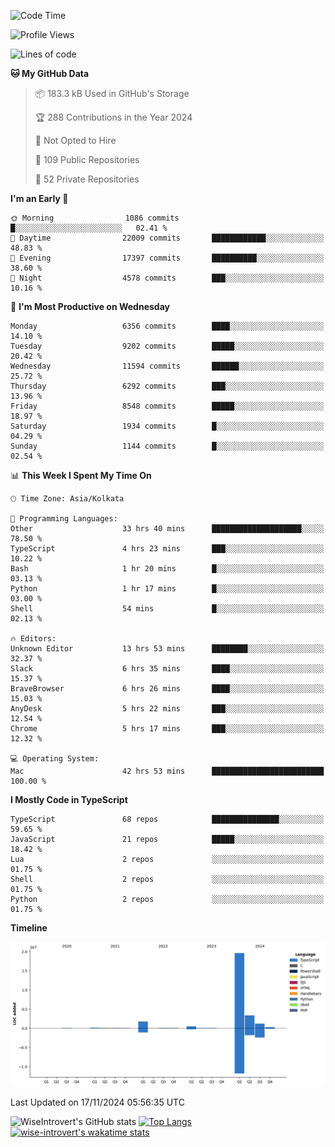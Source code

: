 <!--START_SECTION:waka-->
![Code Time](http://img.shields.io/badge/Code%20Time-1%2C856%20hrs%206%20mins-blue)

![Profile Views](http://img.shields.io/badge/Profile%20Views-2-blue)

![Lines of code](https://img.shields.io/badge/From%20Hello%20World%20I%27ve%20Written-27.3%20million%20lines%20of%20code-blue)

**🐱 My GitHub Data** 

> 📦 183.3 kB Used in GitHub's Storage 
 > 
> 🏆 288 Contributions in the Year 2024
 > 
> 🚫 Not Opted to Hire
 > 
> 📜 109 Public Repositories 
 > 
> 🔑 52 Private Repositories 
 > 
**I'm an Early 🐤** 

```text
🌞 Morning                1086 commits        █░░░░░░░░░░░░░░░░░░░░░░░░   02.41 % 
🌆 Daytime                22009 commits       ████████████░░░░░░░░░░░░░   48.83 % 
🌃 Evening                17397 commits       ██████████░░░░░░░░░░░░░░░   38.60 % 
🌙 Night                  4578 commits        ███░░░░░░░░░░░░░░░░░░░░░░   10.16 % 
```
📅 **I'm Most Productive on Wednesday** 

```text
Monday                   6356 commits        ████░░░░░░░░░░░░░░░░░░░░░   14.10 % 
Tuesday                  9202 commits        █████░░░░░░░░░░░░░░░░░░░░   20.42 % 
Wednesday                11594 commits       ██████░░░░░░░░░░░░░░░░░░░   25.72 % 
Thursday                 6292 commits        ███░░░░░░░░░░░░░░░░░░░░░░   13.96 % 
Friday                   8548 commits        █████░░░░░░░░░░░░░░░░░░░░   18.97 % 
Saturday                 1934 commits        █░░░░░░░░░░░░░░░░░░░░░░░░   04.29 % 
Sunday                   1144 commits        █░░░░░░░░░░░░░░░░░░░░░░░░   02.54 % 
```


📊 **This Week I Spent My Time On** 

```text
🕑︎ Time Zone: Asia/Kolkata

💬 Programming Languages: 
Other                    33 hrs 40 mins      ████████████████████░░░░░   78.50 % 
TypeScript               4 hrs 23 mins       ███░░░░░░░░░░░░░░░░░░░░░░   10.22 % 
Bash                     1 hr 20 mins        █░░░░░░░░░░░░░░░░░░░░░░░░   03.13 % 
Python                   1 hr 17 mins        █░░░░░░░░░░░░░░░░░░░░░░░░   03.00 % 
Shell                    54 mins             █░░░░░░░░░░░░░░░░░░░░░░░░   02.13 % 

🔥 Editors: 
Unknown Editor           13 hrs 53 mins      ████████░░░░░░░░░░░░░░░░░   32.37 % 
Slack                    6 hrs 35 mins       ████░░░░░░░░░░░░░░░░░░░░░   15.37 % 
BraveBrowser             6 hrs 26 mins       ████░░░░░░░░░░░░░░░░░░░░░   15.03 % 
AnyDesk                  5 hrs 22 mins       ███░░░░░░░░░░░░░░░░░░░░░░   12.54 % 
Chrome                   5 hrs 17 mins       ███░░░░░░░░░░░░░░░░░░░░░░   12.32 % 

💻 Operating System: 
Mac                      42 hrs 53 mins      █████████████████████████   100.00 % 
```

**I Mostly Code in TypeScript** 

```text
TypeScript               68 repos            ███████████████░░░░░░░░░░   59.65 % 
JavaScript               21 repos            █████░░░░░░░░░░░░░░░░░░░░   18.42 % 
Lua                      2 repos             ░░░░░░░░░░░░░░░░░░░░░░░░░   01.75 % 
Shell                    2 repos             ░░░░░░░░░░░░░░░░░░░░░░░░░   01.75 % 
Python                   2 repos             ░░░░░░░░░░░░░░░░░░░░░░░░░   01.75 % 
```



**Timeline**

![Lines of Code chart](https://raw.githubusercontent.com/wise-introvert/wise-introvert/master/assets/bar_graph.png)


 Last Updated on 17/11/2024 05:56:35 UTC
<!--END_SECTION:waka-->

![WiseIntrovert's GitHub stats](https://github-readme-stats.vercel.app/api?username=wise-introvert&count_private=true&show_icons=true)
[![Top Langs](https://github-readme-stats.vercel.app/api/top-langs/?username=wise-introvert&langs_count=10)](https://github.com/anuraghazra/github-readme-stats)
[![wise-introvert's wakatime stats](https://github-readme-stats.vercel.app/api/wakatime?username=wiseintrovert)](https://github.com/anuraghazra/github-readme-stats)
